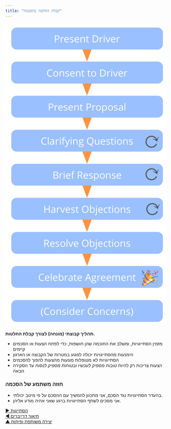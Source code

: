 ```yaml
---
title: "קבלת החלטה בהסכמה"
---
```



![right,fit](img/agreements/cdm-condensed.png)

**תהליך קבוצתי (מונחה) לצורך קבלת החלטות.**

- מזמין הסתייגויות, ומשלב את החוכמה שהן חושפות, כדי לפתח הצעות או הסכמים קיימים
- הימנעות מהסתייגויות יכולה לפגוע במטרות של הקבוצה או הארגון
- הסתייגויות לא מטופלות מונעות מהצעות להפוך להסכמים
- הצעות צריכות רק להיות *טובות מספיק לעכשיו ובטוחות מספיק לנסות* עד הסקירה הבאה


### חוזה משתמע של הסכמה

- בהעדר הסתייגויות נגד הסכם, אני מתכוון להמשיך עם ההסכם על פי מיטב יכולתי.
- אני מסכים לשתף הסתייגויות ברגע שאני אהיה מודע אליהן.

[&#9654; הסתייגות](objection.html)<br/>[&#9664; תיאור דרייברים](describe-drivers.html)<br/>[&#9650; יצירה משותפת ופיתוח](co-creation-and-evolution.html)

